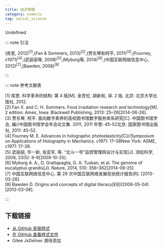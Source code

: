 ```yaml
--- 
title: 经济管理 
category: numeric 
tag: social_science 
--- 
```


<!-- 此文件由脚本自动生成，请勿手动修改！ -->  

Undefined  

::: note 引注  

(库恩, 2012)<sup>[1]</sup>,(Fan &#38; Sommers, 2013)<sup>[2]</sup>,(贾东琴和柯平, 2011)<sup>[3]</sup>,(Fourney, c1971)<sup>[4]</sup>,(武丽丽等, 2008)<sup>[5]</sup>,(Myburg等, 2014)<sup>[6]</sup>,(中国互联网络信息中心, 2012)<sup>[7]</sup>,(Bawden, 2008)<sup>[8]</sup>  

:::  

::: note 参考文献表  

<div class="csl-bib-body">
  <div class="csl-entry second-field-align-flush hangingindent-false"> 
    <div class="csl-left-margin">[1] 库恩. 科学革命的结构: 第 4 版[M]. 金吾伦, 胡新和, 译. 2 版. 北京: 北京大学出版社, 2012.</div> </div>
  <div class="csl-entry second-field-align-flush hangingindent-false"> 
    <div class="csl-left-margin">[2] Fan X. and C. H. Sommers. Food irradiation research and technology[M]. 2 edition. Ames, Iowa: Blackwell Publishing, 2013: 25–26[2014-06-26].</div> </div>
  <div class="csl-entry second-field-align-flush hangingindent-false"> 
    <div class="csl-left-margin">[3] 贾东琴, 柯平. 面向数字素养的高校图书馆数字服务体系研究[C]. 中国图书馆学会, 编//中国图书馆学会年会论文集. 2011, 2011 年卷: 45–52北京: 国家图书馆出版社, 2011: 45–52.</div> </div>
  <div class="csl-entry second-field-align-flush hangingindent-false"> 
    <div class="csl-left-margin">[4] Fourney M. E. Advances in holographic photoelasticity[C]//Symposium on Applications of Holography in Mechanics. c1971: 17–38New York: ASME, c1971: 17–38.</div> </div>
  <div class="csl-entry second-field-align-flush hangingindent-false"> 
    <div class="csl-left-margin">[5] 武丽丽, 华一新, 张亚军, 等. “北斗一号”监控管理网设计与实现[J]. 测绘科学, 2008, 33(5): 8–9[2009-10-25].</div> </div>
  <div class="csl-entry second-field-align-flush hangingindent-false"> 
    <div class="csl-left-margin">[6] Myburg A. A., D. Grattapaglia, G. A. Tuskan, et al. The genome of eucalyptus grandis[J]. Nature, 2014, 510: 356–362[2014-06-25].</div> </div>
  <div class="csl-entry second-field-align-flush hangingindent-false"> 
    <div class="csl-left-margin">[7] 中国互联网络信息中心. 第 29 次中国互联网络发展现状统计报告[R]. [2013-03-26].</div> </div>
  <div class="csl-entry second-field-align-flush hangingindent-false"> 
    <div class="csl-left-margin">[8] Bawden D. Origins and concepts of digital literacy[EB](2008-05-04)[2013-03-08].</div> </div>
</div>
  

:::  

<!-- more -->  

## 下载链接  

- [从 GitHub 安装样式](https://github.com/zotero-cn/styles/./raw/main/src/business-management-jounal/business-management-jounal.csl)  
- [在 GitHub 查看样式文件](https://github.com/zotero-cn/styles/./tree/main/src/business-management-jounal/business-management-jounal.csl)  
- Gitee JsDeliver 源待添加  
